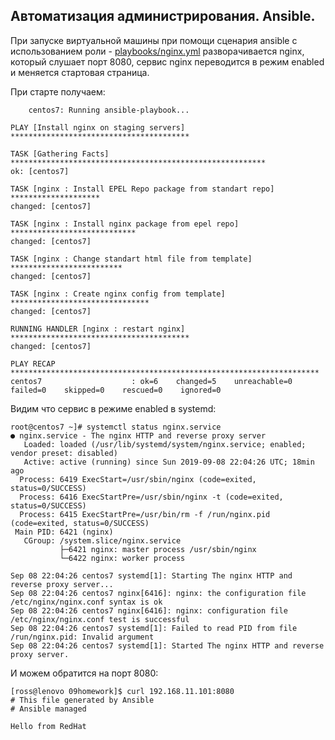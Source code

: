 ## Автоматизация администрирования. Ansible.

При запуске виртуальной машины при помощи сценария ansible с использованием роли - [playbooks/nginx.yml](playbooks/nginx.yml)
разворачивается nginx, который слушает порт 8080, сервис nginx переводится в режим enabled и меняется стартовая страница.  

При старте получаем:  
```console
    centos7: Running ansible-playbook...

PLAY [Install nginx on staging servers] ****************************************

TASK [Gathering Facts] *********************************************************
ok: [centos7]

TASK [nginx : Install EPEL Repo package from standart repo] ********************
changed: [centos7]

TASK [nginx : Install nginx package from epel repo] ****************************
changed: [centos7]

TASK [nginx : Change standart html file from template] *************************
changed: [centos7]

TASK [nginx : Create nginx config from template] *******************************
changed: [centos7]

RUNNING HANDLER [nginx : restart nginx] ****************************************
changed: [centos7]

PLAY RECAP *********************************************************************
centos7                    : ok=6    changed=5    unreachable=0    failed=0    skipped=0    rescued=0    ignored=0
```
Видим что сервис в режиме enabled в systemd:  
```console
root@centos7 ~]# systemctl status nginx.service 
● nginx.service - The nginx HTTP and reverse proxy server
   Loaded: loaded (/usr/lib/systemd/system/nginx.service; enabled; vendor preset: disabled)
   Active: active (running) since Sun 2019-09-08 22:04:26 UTC; 18min ago
  Process: 6419 ExecStart=/usr/sbin/nginx (code=exited, status=0/SUCCESS)
  Process: 6416 ExecStartPre=/usr/sbin/nginx -t (code=exited, status=0/SUCCESS)
  Process: 6415 ExecStartPre=/usr/bin/rm -f /run/nginx.pid (code=exited, status=0/SUCCESS)
 Main PID: 6421 (nginx)
   CGroup: /system.slice/nginx.service
           ├─6421 nginx: master process /usr/sbin/nginx
           └─6422 nginx: worker process

Sep 08 22:04:26 centos7 systemd[1]: Starting The nginx HTTP and reverse proxy server...
Sep 08 22:04:26 centos7 nginx[6416]: nginx: the configuration file /etc/nginx/nginx.conf syntax is ok
Sep 08 22:04:26 centos7 nginx[6416]: nginx: configuration file /etc/nginx/nginx.conf test is successful
Sep 08 22:04:26 centos7 systemd[1]: Failed to read PID from file /run/nginx.pid: Invalid argument
Sep 08 22:04:26 centos7 systemd[1]: Started The nginx HTTP and reverse proxy server.
```

И можем обратится на порт 8080:  
```console
[ross@lenovo 09homework]$ curl 192.168.11.101:8080
# This file generated by Ansible
# Ansible managed

Hello from RedHat
```
